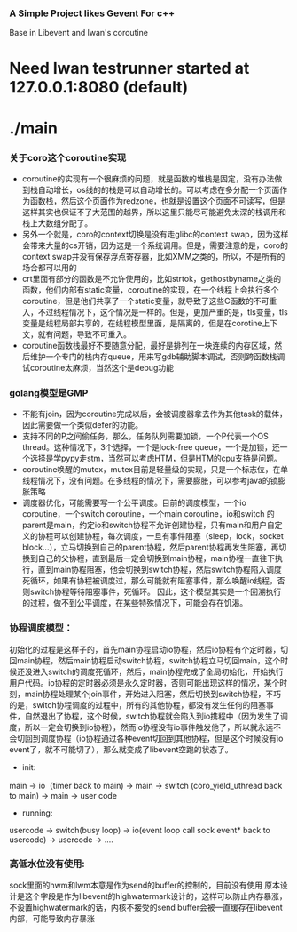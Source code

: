 ### A Simple Project likes Gevent For c++

Base in Libevent and lwan's coroutine

# Need lwan testrunner started at 127.0.0.1:8080 (default)

./main
=======
### 关于coro这个coroutine实现
* coroutine的实现有一个很麻烦的问题，就是函数的堆栈是固定，没有办法做到栈自动增长，os线的的栈是可以自动增长的。可以考虑在多分配一个页面作为函数栈，然后这个页面作为redzone，也就是设置这个页面不可读写，但是这样其实也保证不了大范围的越界，所以这里只能尽可能避免太深的栈调用和栈上大数组分配了。
* 另外一个就是，coro的context切换是没有走glibc的context swap，因为这样会带来大量的cs开销，因为这是一个系统调用。但是，需要注意的是，coro的context swap并没有保存浮点寄存器，比如XMM之类的，所以，不是所有的场合都可以用的
* crt里面有部分的函数是不允许使用的，比如strtok，gethostbyname之类的函数，他们内部有static变量，coroutine的实现，在一个线程上会执行多个coroutine，但是他们共享了一个static变量，就导致了这些C函数的不可重入，不过线程情况下，这个情况是一样的。但是，更加严重的是，tls变量，tls变量是线程局部共享的，在线程模型里面，是隔离的，但是在corotine上下文，就有问题，导致不可重入。
* coroutine函数栈最好不要随意分配，最好是排列在一块连续的内存区域，然后维护一个专门的栈内存queue，用来写gdb辅助脚本调试，否则跨函数栈调试coroutine太麻烦，当然这个是debug功能


### golang模型是GMP
* 不能有join，因为coroutine完成以后，会被调度器拿去作为其他task的载体，因此需要做一个类似defer的功能。
* 支持不同的P之间偷任务，那么，任务队列需要加锁，一个P代表一个OS thread。这种情况下，3个选择，一个是lock-free queue，一个是加锁，还一个选择是学pypy走stm，当然可以考虑HTM，但是HTM的cpu支持是问题。
* coroutine唤醒的mutex，mutex目前是轻量级的实现，只是一个标志位，在单线程情况下，没有问题。在多线程的情况下，需要膨胀，可以参考java的锁膨胀策略
* 调度器优化，可能需要写一个公平调度。目前的调度模型，一个io coroutine，一个switch coroutine，一个main coroutine，io和switch 的parent是main，约定io和switch协程不允许创建协程，只有main和用户自定义的协程可以创建协程，每次调度，一旦有事件阻塞（sleep，lock，socket block...），立马切换到自己的parent协程，然后parent协程再发生阻塞，再切换到自己的父协程，直到最后一定会切换到main协程，main协程一直往下执行，直到main协程阻塞，他会切换到switch协程，然后switch协程陷入调度死循环，如果有协程被调度过，那么可能就有阻塞事件，那么唤醒io线程，否则switch协程等待阻塞事件，死循环。
因此，这个模型其实是一个回溯执行的过程，做不到公平调度，在某些特殊情况下，可能会存在饥渴。

### 协程调度模型：
初始化的过程是这样子的，首先main协程启动io协程，然后io协程有个定时器，切回main协程，然后main协程启动switch协程，switch协程立马切回main，这个时候还没进入switch的调度死循环，然后，main协程完成了全局初始化，开始执行用户代码。io协程的定时器必须是永久定时器，否则可能出现这样的情况，某个时刻，main协程处理某个join事件，开始进入阻塞，然后切换到switch协程，不巧的是，switch协程调度的过程中，所有的其他协程，都没有发生任何的阻塞事件，自然退出了协程，这个时候，switch协程就会陷入到io携程中（因为发生了调度，所以一定会切换到io协程），然而io协程没有io事件触发他了，所以就永远不会切回到调度协程（io协程通过各种event切回到其他协程，但是这个时候没有io event了，就不可能切了），那么就变成了libevent空跑的状态了。

* init: 
>
  main -> io（timer back to main) -> main -> switch (coro_yield_uthread back to main) -> main -> user code

* running: 
>
 usercode -> switch(busy loop) -> io(event loop call sock event* back to usercode) -> usercode -> ....

### 高低水位没有使用:
sock里面的hwm和lwm本意是作为send的buffer的控制的，目前没有使用
原本设计是这个字段是作为libevent的highwatermark设计的，这样可以防止内存暴涨，不设置highwatermark的话，内核不接受的send buffer会被一直缓存在libevent内部，可能导致内存暴涨
